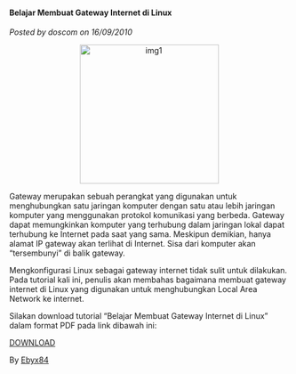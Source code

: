 #### Belajar Membuat Gateway Internet di Linux
_Posted by doscom on 16/09/2010_

<p align="center">
	<img src="./posts/2010-09-27-belajar-membuat-gateway-internet-di-linux/internet_gateway.jpg" height="250px" alt="img1">
</p> 

Gateway merupakan sebuah perangkat yang digunakan untuk menghubungkan satu jaringan komputer dengan satu atau lebih jaringan komputer yang menggunakan protokol komunikasi yang berbeda. Gateway dapat memungkinkan komputer yang terhubung dalam jaringan lokal dapat terhubung ke Internet pada saat yang sama. Meskipun demikian, hanya alamat IP gateway akan terlihat di Internet. Sisa dari komputer akan “tersembunyi” di balik gateway.

Mengkonfigurasi Linux sebagai gateway internet tidak sulit untuk dilakukan. Pada tutorial kali ini, penulis akan membahas bagaimana membuat gateway internet di Linux yang digunakan untuk menghubungkan Local Area Network ke internet.

Silakan download tutorial “Belajar Membuat Gateway Internet di Linux” dalam format PDF pada link dibawah ini:

[DOWNLOAD](http://www.ziddu.com/download/11640055/BelajarMembuatGatewayInternetdiLinux.pdf.html)

By [Ebyx84](http://avancalinux.blogspot.com/2010/09/belajar-membuat-gateway-internet-di.html)